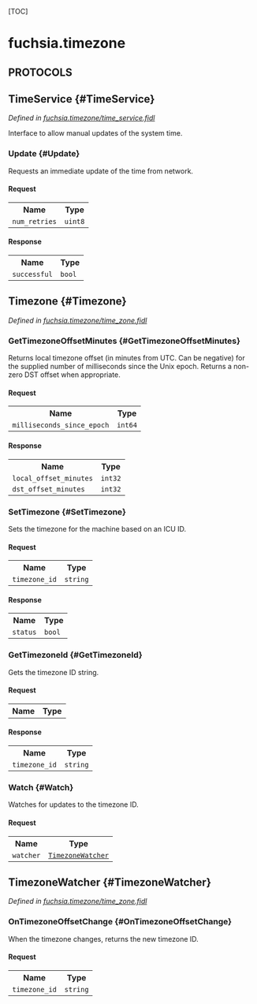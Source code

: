 [TOC]

# fuchsia.timezone


## **PROTOCOLS**

## TimeService {#TimeService}
*Defined in [fuchsia.timezone/time_service.fidl](https://fuchsia.googlesource.com/fuchsia/+/master/sdk/fidl/fuchsia.timezone/time_service.fidl#9)*

 Interface to allow manual updates of the system time.

### Update {#Update}

 Requests an immediate update of the time from network.

#### Request
<table>
    <tr><th>Name</th><th>Type</th></tr>
    <tr>
            <td><code>num_retries</code></td>
            <td>
                <code>uint8</code>
            </td>
        </tr></table>


#### Response
<table>
    <tr><th>Name</th><th>Type</th></tr>
    <tr>
            <td><code>successful</code></td>
            <td>
                <code>bool</code>
            </td>
        </tr></table>

## Timezone {#Timezone}
*Defined in [fuchsia.timezone/time_zone.fidl](https://fuchsia.googlesource.com/fuchsia/+/master/sdk/fidl/fuchsia.timezone/time_zone.fidl#14)*


### GetTimezoneOffsetMinutes {#GetTimezoneOffsetMinutes}

 Returns local timezone offset (in minutes from UTC. Can be negative) for
 the supplied number of milliseconds since the Unix epoch. Returns a
 non-zero DST offset when appropriate.

#### Request
<table>
    <tr><th>Name</th><th>Type</th></tr>
    <tr>
            <td><code>milliseconds_since_epoch</code></td>
            <td>
                <code>int64</code>
            </td>
        </tr></table>


#### Response
<table>
    <tr><th>Name</th><th>Type</th></tr>
    <tr>
            <td><code>local_offset_minutes</code></td>
            <td>
                <code>int32</code>
            </td>
        </tr><tr>
            <td><code>dst_offset_minutes</code></td>
            <td>
                <code>int32</code>
            </td>
        </tr></table>

### SetTimezone {#SetTimezone}

 Sets the timezone for the machine based on an ICU ID.

#### Request
<table>
    <tr><th>Name</th><th>Type</th></tr>
    <tr>
            <td><code>timezone_id</code></td>
            <td>
                <code>string</code>
            </td>
        </tr></table>


#### Response
<table>
    <tr><th>Name</th><th>Type</th></tr>
    <tr>
            <td><code>status</code></td>
            <td>
                <code>bool</code>
            </td>
        </tr></table>

### GetTimezoneId {#GetTimezoneId}

 Gets the timezone ID string.

#### Request
<table>
    <tr><th>Name</th><th>Type</th></tr>
    </table>


#### Response
<table>
    <tr><th>Name</th><th>Type</th></tr>
    <tr>
            <td><code>timezone_id</code></td>
            <td>
                <code>string</code>
            </td>
        </tr></table>

### Watch {#Watch}

 Watches for updates to the timezone ID.

#### Request
<table>
    <tr><th>Name</th><th>Type</th></tr>
    <tr>
            <td><code>watcher</code></td>
            <td>
                <code><a class='link' href='#TimezoneWatcher'>TimezoneWatcher</a></code>
            </td>
        </tr></table>



## TimezoneWatcher {#TimezoneWatcher}
*Defined in [fuchsia.timezone/time_zone.fidl](https://fuchsia.googlesource.com/fuchsia/+/master/sdk/fidl/fuchsia.timezone/time_zone.fidl#31)*


### OnTimezoneOffsetChange {#OnTimezoneOffsetChange}

 When the timezone changes, returns the new timezone ID.

#### Request
<table>
    <tr><th>Name</th><th>Type</th></tr>
    <tr>
            <td><code>timezone_id</code></td>
            <td>
                <code>string</code>
            </td>
        </tr></table>

















